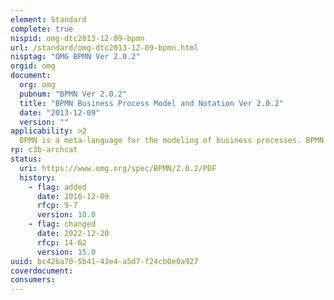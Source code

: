 ```yaml
---
element: Standard
complete: true
nispid: omg-dtc2013-12-09-bpmn
url: /standard/omg-dtc2013-12-09-bpmn.html
nisptag: "OMG BPMN Ver 2.0.2"
orgid: omg
document:
  org: omg
  pubnum: "BPMN Ver 2.0.2"
  title: "BPMN Business Process Model and Notation Ver 2.0.2"
  date: "2013-12-09"
  version: ""
applicability: >2
  BPMN is a meta-language for the modeling of business processes. BPMN provides an abstracted execution model for collaborative and transactional business processes that span multiple applications and business partners, behind the firewall and over the Internet,across multiple verticals. BMPN provide a notation that is readily understandable by all business users, from the business analysts that create the initial drafts of the processes, to the technical developers responsible for implementing the technology that will perform those processes, and finally, to the business people who will manage and monitor those processes.
rp: c3b-archcat
status:
  uri: https://www.omg.org/spec/BPMN/2.0.2/PDF
  history: 
    - flag: added
      date: 2016-12-09
      rfcp: 9-7
      version: 10.0
    - flag: changed
      date: 2022-12-20
      rfcp: 14-62
      version: 15.0
uuid: bc42ba70-5b41-43e4-a5d7-f24cb0e0a927
coverdocument:
consumers:
---
```

